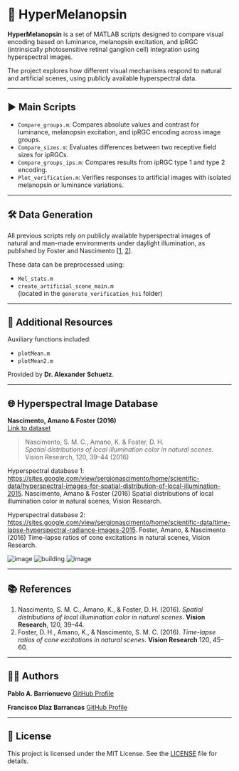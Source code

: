 # 🧬 HyperMelanopsin

**HyperMelanopsin** is a set of MATLAB scripts designed to compare visual encoding based on luminance, melanopsin excitation, and ipRGC (intrinsically photosensitive retinal ganglion cell) integration using hyperspectral images.

The project explores how different visual mechanisms respond to natural and artificial scenes, using publicly available hyperspectral data.

---

## ▶️ Main Scripts

- `Compare_groups.m`: Compares absolute values and contrast for luminance, melanopsin excitation, and ipRGC encoding across image groups.
- `Compare_sizes.m`: Evaluates differences between two receptive field sizes for ipRGCs.
- `Compare_groups_ips.m`: Compares results from ipRGC type 1 and type 2 encoding.
- `Plot_verification.m`: Verifies responses to artificial images with isolated melanopsin or luminance variations.
  
---

## 🛠️ Data Generation

All previous scripts rely on publicly available hyperspectral images of natural and man-made environments under daylight illumination, as published by Foster and Nascimento [[1](#references), [2](#references)].

These data can be preprocessed using:

- `Mel_stats.m`
- `create_artificial_scene_main.m`  
(located in the `generate_verification_hsi` folder)

---

## 📂 Additional Resources

Auxiliary functions included:

- `plotMean.m`
- `plotMean2.m`
  
Provided by **Dr. Alexander Schuetz**.


---

## 🌐 Hyperspectral Image Database

**Nascimento, Amano & Foster (2016)**  
[Link to dataset](https://sites.google.com/view/sergionascimento/home/scientific-data/hyperspectral-images-for-spatial-distribution-of-local-illumination-2015)

> Nascimento, S. M. C., Amano, K. & Foster, D. H.  
> *Spatial distributions of local illumination color in natural scenes*.  
> Vision Research, 120, 39–44 (2016)

Hyperspectral database 1: https://sites.google.com/view/sergionascimento/home/scientific-data/hyperspectral-images-for-spatial-distribution-of-local-illumination-2015.  Nascimento, Amano & Foster (2016) Spatial distributions of local illumination color in natural scenes, Vision Research.

Hyperspectral database 2: https://sites.google.com/view/sergionascimento/home/scientific-data/time-lapse-hyperspectral-radiance-images-2015. Foster, Amano, & Nascimento (2016) Time-lapse ratios of cone excitations in natural scenes, Vision Research.


![image](https://github.com/user-attachments/assets/2d1b3d12-bf22-4f78-8326-e3a90cc4ced2)
![building](https://github.com/user-attachments/assets/9735670f-232b-4919-9ae1-c96360b2af74)
![image](https://github.com/user-attachments/assets/e6bb69d9-d09f-48cd-a1d4-a826ed644aaa)




---

## 📚 References

1. Nascimento, S. M. C., Amano, K., & Foster, D. H. (2016). *Spatial distributions of local illumination color in natural scenes*. **Vision Research**, 120, 39–44.
2. Foster, D. H., Amano, K., & Nascimento, S. M. C. (2016). *Time-lapse ratios of cone excitations in natural scenes*. **Vision Research** 120, 45–60.

---

## 🧑‍💻 Authors
**Pablo A. Barrionuevo**  [GitHub Profile](https://github.com/pbarrionuevo)

**Francisco Díaz Barrancas**  [GitHub Profile](https://github.com/francisco-diaz-barrancas)

---

## 📄 License

This project is licensed under the MIT License. See the [LICENSE](LICENSE) file for details.





